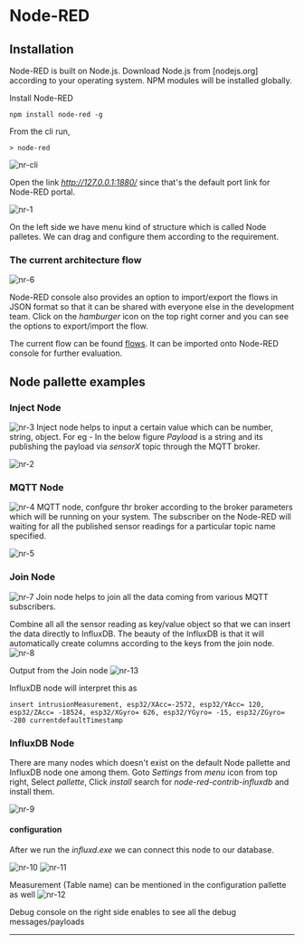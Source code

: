 # Node-RED

## Installation

Node-RED is built on Node.js. Download Node.js from [nodejs.org] according to your operating system. NPM modules will be installed globally.

Install Node-RED
```
npm install node-red -g
```
From the cli run, 
```
> node-red
```
![nr-cli]

Open the link  _http://127.0.0.1:1880/_ since that's the default port link for Node-RED portal.

![nr-1]

On the left side we have menu kind of structure which is called Node palletes. We can drag and configure them according to the requirement.

### The current architecture flow
![nr-6]

Node-RED console also provides an option to import/export the flows in JSON format so that it can be shared with everyone else in the development team.
Click on the _hamburger_ icon on the top right corner and you can see the options to export/import the flow.

The current flow can be found [flows]. It can be imported onto Node-RED console for further evaluation.

## Node pallette examples

### Inject Node
![nr-3]
Inject node helps to input a certain value which can be number, string, object. 
For eg - In the below figure _Payload_ is a string and its publishing the payload via _sensorX_ topic through the MQTT broker.

![nr-2]

### MQTT Node
![nr-4] 
MQTT node, confgure thr broker according to the broker parameters which will be running on your system.
The subscriber on the Node-RED will waiting for all the published sensor readings for a particular topic name specified.

![nr-5]

### Join Node
![nr-7]
Join node helps to join all the data coming from various MQTT subscribers.

Combine all all the sensor reading as key/value object so that we can insert the data directly to InfluxDB. The beauty of the InfluxDB is that it will automatically create columns according to the keys from the join node.
![nr-8]

Output from the Join node
![nr-13]

InfluxDB node will interpret this as
```
insert intrusionMeasurement, esp32/XAcc=-2572, esp32/YAcc= 120, esp32/ZAcc= -18524, esp32/XGyro= 626, esp32/YGyro= -15, esp32/ZGyro= -280 currentdefaultTimestamp
```

### InfluxDB Node
There are many nodes which doesn't exist on the default Node pallette and InfluxDB node one among them. 
Goto _Settings_ from _menu_ icon from top right, Select _pallette_, Click _install_  search for _node-red-contrib-influxdb_ and install them.

![nr-9]

#### configuration 
After we run the _influxd.exe_ we can connect this node to our database. 

![nr-10]
![nr-11]

Measurement (Table name) can be mentioned in the configuration pallette as well
![nr-12]

Debug console on the right side enables to see all the debug messages/payloads

----


[//]: # (These are reference links used in the body of this note and get stripped out when the markdown processor does its job. There is no need to format nicely because it shouldn't be seen. Thanks SO - http://stackoverflow.com/questions/4823468/store-comments-in-markdown-syntax)


   [downloads]: <https://nodejs.org/en/>
   [nr-cli]: <https://user-images.githubusercontent.com/10976047/61995488-8d59ee00-b089-11e9-8b20-ece55d770dec.PNG>
   [nr-1]: <https://user-images.githubusercontent.com/10976047/61995591-d3fc1800-b08a-11e9-94bc-eb71dd49ff68.png>
   [nr-2]: <https://user-images.githubusercontent.com/10976047/61995649-669cb700-b08b-11e9-902f-0f300da49fa5.PNG>
   [nr-3]: <https://user-images.githubusercontent.com/10976047/61995665-9d72cd00-b08b-11e9-8374-269a814816e4.PNG>
   [nr-4]: <https://user-images.githubusercontent.com/10976047/61995777-24747500-b08d-11e9-8aa2-79abf55a9642.PNG>
   [nr-5]: <https://user-images.githubusercontent.com/10976047/61995783-335b2780-b08d-11e9-8cad-8c1987b8dab6.PNG>
   [nr-6]: <https://user-images.githubusercontent.com/10976047/61996321-5ab4f300-b093-11e9-82b9-58edbf451421.png>
   [nr-7]: <https://user-images.githubusercontent.com/10976047/61995874-3276c580-b08e-11e9-99a5-8e84b7d61cd2.PNG>
   [nr-8]: <https://user-images.githubusercontent.com/10976047/61995884-3e628780-b08e-11e9-8792-5335720c817b.PNG>
   [flows]: <https://github.com/ambinabhi/IntrusionDetection/blob/master/Code/Node-RED%20flows/flows.json>
   [nr-9]: <https://user-images.githubusercontent.com/10976047/61996163-846d1a80-b091-11e9-9fb1-a9727958e478.PNG>
   [nr-10]: <https://user-images.githubusercontent.com/10976047/61996185-cdbd6a00-b091-11e9-9b65-5cd7816b9885.PNG>
   [nr-11]: <https://user-images.githubusercontent.com/10976047/61996185-cdbd6a00-b091-11e9-9b65-5cd7816b9885.PNG>
   [nr-12]: <https://user-images.githubusercontent.com/10976047/61996213-25f46c00-b092-11e9-9b88-c5156c96eb3b.PNG>
   [nr-13]: <https://user-images.githubusercontent.com/10976047/62005208-14fa3800-b130-11e9-80e3-77e73a9c8ba2.PNG>

   [PlDb]: <https://github.com/joemccann/dillinger/tree/master/plugins/dropbox/README.md>
   [PlGh]: <https://github.com/joemccann/dillinger/tree/master/plugins/github/README.md>
   [PlGd]: <https://github.com/joemccann/dillinger/tree/master/plugins/googledrive/README.md>
   [PlOd]: <https://github.com/joemccann/dillinger/tree/master/plugins/onedrive/README.md>
   [PlMe]: <https://github.com/joemccann/dillinger/tree/master/plugins/medium/README.md>
   [PlGa]: <https://github.com/RahulHP/dillinger/blob/master/plugins/googleanalytics/README.md>
